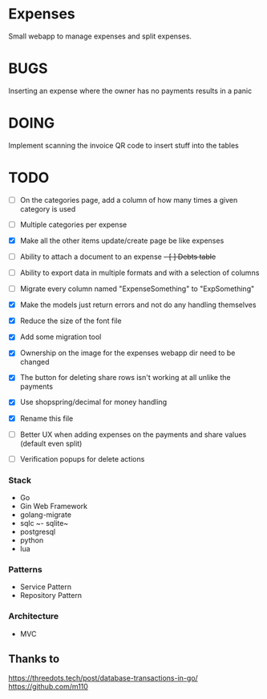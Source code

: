 # Expenses
Small webapp to manage expenses and split expenses.


# BUGS
Inserting an expense where the owner has no payments results in a panic


# DOING
Implement scanning the invoice QR code to insert stuff into the tables


# TODO
- [ ] On the categories page, add a column of how many times a given category is
used
- [ ] Multiple categories per expense
- [X] Make all the other items update/create page be like expenses
- [ ] Ability to attach a document to an expense
~~- [ ] Debts table~~
- [ ] Ability to export data in multiple formats and with a selection of columns
- [ ] Migrate every column named "ExpenseSomething" to "ExpSomething"
- [X] Make the models just return errors and not do any handling themselves
- [X] Reduce the size of the font file
- [X] Add some migration tool
- [X] Ownership on the image for the expenses webapp dir need to be changed
- [X] The button for deleting share rows isn't working at all unlike the payments
- [X] Use shopspring/decimal for money handling
- [X] Rename this file
- [ ] Better UX when adding expenses on the payments and share values (default even split)
- [ ] Verification popups for delete actions


### Stack
- Go
- Gin Web Framework
- golang-migrate
- sqlc
~- sqlite~
- postgresql
- python
- lua


### Patterns
- Service Pattern
- Repository Pattern


### Architecture
- MVC


## Thanks to
https://threedots.tech/post/database-transactions-in-go/
https://github.com/m110
